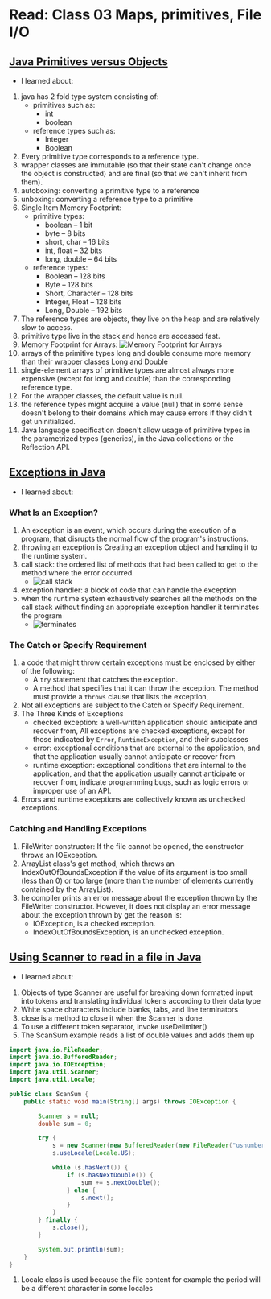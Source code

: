 # Read: Class 03 Maps, primitives, File I/O

## [Java Primitives versus Objects](https://www.baeldung.com/java-primitives-vs-objects)

- I learned about:

1. java has 2 fold type system consisting of:
   - primitives such as:
     - int
     - boolean
   - reference types such as:
     - Integer
     - Boolean
1. Every primitive type corresponds to a reference type.
1. wrapper classes are immutable (so that their state can't change once the object is constructed) and are final (so that we can't inherit from them).
1. autoboxing: converting a primitive type to a reference
1. unboxing: converting a reference type to a primitive
1. Single Item Memory Footprint:
   - primitive types:
     - boolean – 1 bit
     - byte – 8 bits
     - short, char – 16 bits
     - int, float – 32 bits
     - long, double – 64 bits
   - reference types:
     - Boolean – 128 bits
     - Byte – 128 bits
     - Short, Character – 128 bits
     - Integer, Float – 128 bits
     - Long, Double – 192 bits
1. The reference types are objects, they live on the heap and are relatively slow to access.
1. primitive type live in the stack and hence are accessed fast.
1. Memory Footprint for Arrays:
   ![Memory Footprint for Arrays](https://www.baeldung.com/wp-content/uploads/2018/08/plot-memory-bits.gif)
1. arrays of the primitive types long and double consume more memory than their wrapper classes Long and Double
1. single-element arrays of primitive types are almost always more expensive (except for long and double) than the corresponding reference type.
1. For the wrapper classes, the default value is null.
1. the reference types might acquire a value (null) that in some sense doesn't belong to their domains which may cause errors if they didn't get uninitialized.
1. Java language specification doesn't allow usage of primitive types in the parametrized types (generics), in the Java collections or the Reflection API.

## [Exceptions in Java](https://docs.oracle.com/javase/tutorial/essential/exceptions/index.html)

- I learned about:

### What Is an Exception?

1. An exception is an event, which occurs during the execution of a program, that disrupts the normal flow of the program's instructions.
1. throwing an exception is Creating an exception object and handing it to the runtime system.
1. call stack: the ordered list of methods that had been called to get to the method where the error occurred.
   - ![call stack](https://docs.oracle.com/javase/tutorial/figures/essential/exceptions-callstack.gif)
1. exception handler: a block of code that can handle the exception
1. when the runtime system exhaustively searches all the methods on the call stack without finding an appropriate exception handler it terminates the program
   - ![terminates](https://docs.oracle.com/javase/tutorial/figures/essential/exceptions-errorOccurs.gif)

### The Catch or Specify Requirement

1. a code that might throw certain exceptions must be enclosed by either of the following:
   - A `try` statement that catches the exception.
   - A method that specifies that it can throw the exception. The method must provide a `throws` clause that lists the exception,
1. Not all exceptions are subject to the Catch or Specify Requirement.
1. The Three Kinds of Exceptions
   - checked exception: a well-written application should anticipate and recover from, All exceptions are checked exceptions, except for those indicated by `Error`, `RuntimeException`, and their subclasses
   - error: exceptional conditions that are external to the application, and that the application usually cannot anticipate or recover from
   - runtime exception: exceptional conditions that are internal to the application, and that the application usually cannot anticipate or recover from, indicate programming bugs, such as logic errors or improper use of an API.
1. Errors and runtime exceptions are collectively known as unchecked exceptions.

### Catching and Handling Exceptions

1. FileWriter constructor: If the file cannot be opened, the constructor throws an IOException.
1. ArrayList class's get method, which throws an IndexOutOfBoundsException if the value of its argument is too small (less than 0) or too large (more than the number of elements currently contained by the ArrayList).
1. he compiler prints an error message about the exception thrown by the FileWriter constructor. However, it does not display an error message about the exception thrown by get the reason is:
   - IOException, is a checked exception.
   - IndexOutOfBoundsException, is an unchecked exception.

## [Using Scanner to read in a file in Java](https://docs.oracle.com/javase/tutorial/essential/io/scanning.html)

- I learned about:

1. Objects of type Scanner are useful for breaking down formatted input into tokens and translating individual tokens according to their data type
1. White space characters include blanks, tabs, and line terminators
1. close is a method to close it when the Scanner is done.
1. To use a different token separator, invoke useDelimiter()
1. The ScanSum example reads a list of double values and adds them up

```java
import java.io.FileReader;
import java.io.BufferedReader;
import java.io.IOException;
import java.util.Scanner;
import java.util.Locale;

public class ScanSum {
    public static void main(String[] args) throws IOException {

        Scanner s = null;
        double sum = 0;

        try {
            s = new Scanner(new BufferedReader(new FileReader("usnumbers.txt")));
            s.useLocale(Locale.US);

            while (s.hasNext()) {
                if (s.hasNextDouble()) {
                    sum += s.nextDouble();
                } else {
                    s.next();
                }
            }
        } finally {
            s.close();
        }

        System.out.println(sum);
    }
}
```

1. Locale class is used because the file content for example the period will be a different character in some locales
